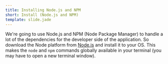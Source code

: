 ```yaml
---
title: Installing Node.js and NPM
short: Install (Node.js and NPM)
template: slide.jade
---
```


We're going to use Node.js and NPM (Node Package Manager) to handle a lot of the dependencies for the developer side of the application. So download the Node platform from [Node.js](https://nodejs.org/) and install it to your OS. This makes the ```node``` and ```npm``` commands globally available in your terminal (you may have to open a new terminal window).